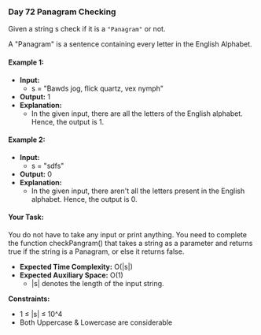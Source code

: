 ### Day 72 **Panagram Checking**

Given a string s check if it is a `"Panagram"` or not.

A "Panagram" is a sentence containing every letter in the English Alphabet.

#### Example 1:

- **Input:**
  - s = "Bawds jog, flick quartz, vex nymph"
- **Output:** 1
- **Explanation:** 
  - In the given input, there are all the letters of the English alphabet. Hence, the output is 1.

#### Example 2:

- **Input:**
  - s = "sdfs"
- **Output:** 0
- **Explanation:** 
  - In the given input, there aren't all the letters present in the English alphabet. Hence, the output is 0.

#### Your Task:
You do not have to take any input or print anything. You need to complete the function checkPangram() that takes a string as a parameter and returns true if the string is a Panagram, or else it returns false.

- **Expected Time Complexity:** O(|s|)
- **Expected Auxiliary Space:** O(1)
  - |s| denotes the length of the input string.

**Constraints:**
- 1 ≤ |s| ≤ 10^4
- Both Uppercase & Lowercase are considerable
